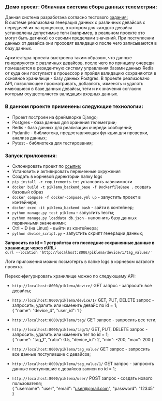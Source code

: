 ### Демо проект: Облачная система сбора данных телеметрии:

Данная система разработана согласно тестового [задания:](https://docs.google.com/document/d/1UB3H_9MpZAsUqc4Bc7Se_LWxLXXg6w-ue_yfv6iTz_w/edit)  
В системе реализована генерация данных с различных девайсов с передачей их на процессор, в котором для каждого девайса установлены допустимые теги (например, в реальном проекте это могут быть 
датчики) со своими пределами значений. При поступлении данных от девайса они проходят валидацию после чего записываются в базу данных.  

Архитектура проекта выстроена таким образом, что данные генерируются с различных девайсов, после чего по принципу очереди помещаются в резидентную систему управления базами данных Redis от куда они
поступают в процессор и пройдя валидацию сохраняются в основное хранилище - базу данных Postgres. В проекте реализовано API, позволяющее просматривать, добавлять, изменять и удалять имеющиеся в базе 
данных девайсы, теги и их значения согласно которым осуществляется валидация входных данных.

### В данном проекте применены следующие технологии:
* Проект построен на фреймворке Django;
* Postgres - база данных для хранения телеметрии;
* Redis - база данных для реализации очереди сообщений;
* Pydantic - библиотека, предоставляющая функции для проверки, анализа данных;
* Pytest - библиотека для тестирования;

### Запуск приложения:
* Склонировать проект по [ссылке:](https://github.com/BS50/piklema.git)
* Установить и активировать переменные окружения
* Создать в корневой директории папку logs
* `pip install -r requirements.txt` установить зависимости
* `docker build -t piklema_backend_base -f DockerfileBase .` создать базовый образ
* `docker compose -f docker-compose.yml up` - запустить проект в контейнере;
* `docker exec -it piklema_backend bash` - зайти в контейнер;
* `python manage.py test piklema` - запустить тесты;
* `python manage.py loaddata db.json` - наполнить базу данных первичными значениями;
* Ctrl + D (на Linux) - выйти из контейнера;
* `python device_script.py` - запустить скрипт генерации данных;

**Запросить по id = 1 устройства его последние сохраненные данные в хранилище через cURL:**  
`curl --location 'http://localhost:8000/piklema/device/1/tag_values/'`  

Логи приложения можно посмотерть в папке logs в корневом каталоге проекта.

Переконфигурировать хранилище можно по следующему API:
* `http://localhost:8000/piklema/device/` GET запрос - запросить все девайсы;
* `http://localhost:8000/piklema/device/1/` GET, PUT, DELETE запрос - запросить, удалить или изменить девайс по id = 1;  
  {
  "name": "device_4",
  "user_id": 1
  }

* `http://localhost:8000/piklema/tag/` GET запрос - запросить все теги;
* `http://localhost:8000/piklema/tag/1/` GET, PUT, DELETE запрос - запросить, удалить или изменить тег по id = 1;  
  {
  "name": "tag_1",
  "ratio": 0.5,
  "device_id": 2,
  "min": -200,
  "max": 200
  }

* `http://localhost:8000/piklema/tag_value/` GET запрос - запросить все данные поступившие с девайсов;
* `http://localhost:8000/piklema/tag_value/1/` GET запрос - запросить данные поступившие с девайсов записи по id = 1;

* `http://localhost:8000/piklema/user/` POST запрос - создать нового пользователя;  
  {
  "username": "user",
  "email": "user@gmail.com",
  "password": "12345"
  }
